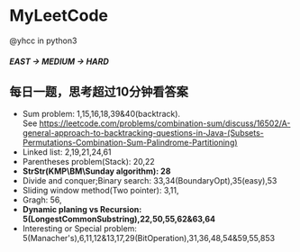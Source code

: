 # MyLeetCode
@yhcc
in python3
##### EAST -> MEDIUM -> HARD
每日一题，思考超过10分钟看答案 
----------------------------------------
* Sum problem: 1,15,16,18,39&40(backtrack).  
See <https://leetcode.com/problems/combination-sum/discuss/16502/A-general-approach-to-backtracking-questions-in-Java-(Subsets-Permutations-Combination-Sum-Palindrome-Partitioning)>  
* Linked list: 2,19,21,24,61  
* Parentheses problem(Stack): 20,22  
* **StrStr(KMP\BM\Sunday algorithm): 28**  
* Divide and conquer;Binary search: 33,34(BoundaryOpt),35(easy),53  
* Sliding window method(Two pointer): 3,11,  
* Gragh: 56,  
* **Dynamic planing vs Recursion: 5(LongestCommonSubstring),22,50,55,62&63,64**  
* Interesting or Special problem: 5(Manacher's),6,11,12&13,17,29(BitOperation),31,36,48,54&59,55,853  
